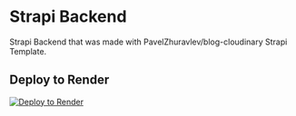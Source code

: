 # Strapi Backend

Strapi Backend that was made with PavelZhuravlev/blog-cloudinary Strapi Template.

## Deploy to Render
[![Deploy to Render](https://render.com/images/deploy-to-render-button.svg)](https://render.com/deploy)
